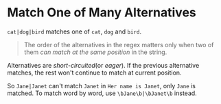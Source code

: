 # Match One of Many Alternatives

`cat|dog|bird` matches one of `cat`, `dog` and `bird`.

> The order of the alternatives in the regex matters only when two of them *can match at the same position* in the string.

Alternatives are *short-circuited*(or *eager*). If the previous alternative matches, the rest won't continue to match at current position.

So `Jane|Janet` can't match `Janet` in `Her name is Janet`, only `Jane` is matched.
To match word by word, use `\bJane\b|\bJanet\b` instead.

